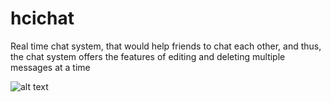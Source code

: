 # hcichat
Real time chat system, that would help friends to chat each other, and thus, the chat system offers the features of editing and deleting multiple messages at a time

![alt text](https://user-images.githubusercontent.com/56822526/150944655-7903e4e5-5552-4e85-9d21-4adad920b7d5.PNG)
